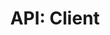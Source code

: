 ---
comment: "/**\n * @namespace HashBrown.Client\n */"
meta:
    filename: client.js
    lineno: 3
    columnno: 0
    path: /home/mrzapp/Development/Web/hashbrown-cms/src/Client
    code: {}
kind: namespace
name: Client
memberof: HashBrown
longname: HashBrown.Client
scope: static
shortname: Client
layout: docPage
permalink: /docs/hashbrown/client/
title: 'API: Client'
description: HashBrown.Client

---